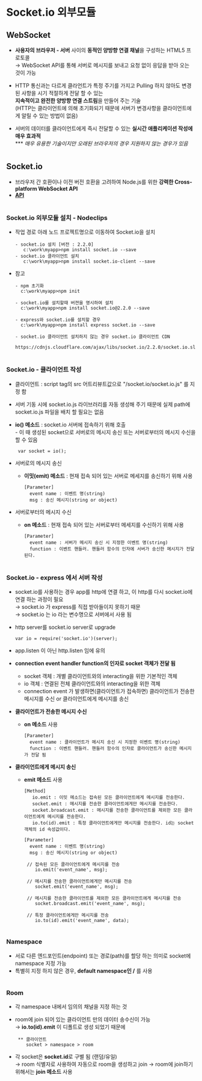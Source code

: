 # Socket.io 외부모듈

## WebSocket
   - **사용자의 브라우저 - 서버** 사이의 **동적인 양방향 연결 채널**을 구성하는 HTML5 프로토콜   
     → WebSocket API를 통해 서버로 메시지를 보내고 요청 없이 응답을 받아 오는 것이 가능
   
   -  HTTP 통신과는 다르게 클라언트가 특정 주기를 가지고 Pulling 하지 않아도 변경 된 사항을 시기 적절하게 전달 할 수 있는    
      **지속적이고 완전한 양방향 연결 스트림**을 만들어 주는 기술   
      (HTTP는 클라이언트에 의해 초기화되기 때문에 서버가 변경사항을 클라이언트에게 알릴 수 있는 방법이 없음)
      
   - 서버의 데이터를 클라이언트에게 즉시 전달할 수 있는 **실시간 애플리케이션 작성에 매우 효과적**   
     *** *매우 유용한 기술이지만 오래된 브라우저의 경우 지원하지 않는 경우가 있음*

#
## Socket.io
   - 브라우저 간 호환이나 이전 버전 호환을 고려하여 Node.js를 위한 **강력한 Cross-platform WebSocket API**
   - [**API**](https://socket.io/docs/)

#
### Socket.io 외부모듈 설치 - Nodeclips
   - 작업 경로 아래 노드 프로젝트명으로 이동하여 Socket.io을 설치

	     - socket.io 설치 [버전 : 2.2.0]
	        c:\work\myapp>npm install socket.io --save
	     - socket.io 클라이언트 설치
	        c:\work\myapp>npm install socket.io-client --save 

   - 참고
   
         - npm 초기화
	       c:\work\myapp>npm init

	     - socket.io를 설치할때 버젼을 명시하여 설치
	       c:\work\myapp>npm install socket.io@2.2.0 --save
 
	     - express와 socket.io를 설치할 경우
	       c:\work\myapp>npm install express socket.io --save

	     - socket.io 클라이언트 설치하지 않는 경우 socket.io 클라이언트 CDN
	       https://cdnjs.cloudflare.com/ajax/libs/socket.io/2.2.0/socket.io.slim.js

#	 
### Socket.io - 클라이언트 작성
   - 클라이언트 : script tag의 src 어트리뷰트값으로 "/socket.io/socket.io.js" 를 지정 함 
   - 서버 기동 시에 socket.io.js 라이브러리를 자동 생성해 주기 때문에 실제 path에 socket.io.js 파일을 배치 할 필요는 없음

   -  **io() 메소드** : socket.io 서버에 접속하기 위해 호출    
     - 이 때 생성된 socket으로 서버로의 메시지 송신 또는 서버로부터의 메시지 수신을 할 수 있음

           var socket = io();

  - 서버로의 메시지 송신
    - **이밋(emit) 메소드** : 현재 접속 되어 있는 서버로 메세지를 송신하기 위해 사용 

          [Parameter]
            event name : 이벤트 명(string)
            msg : 송신 메시지(string or object)
  
  - 서버로부터의 메시지 수신
    - **on 메소드** : 현재 접속 되어 있는 서버로부터 메세지를 수신하기 위해 사용

          [Parameter]
            event name : 서버가 메시지 송신 시 지정한 이벤트 명(string)
            function : 이벤트 핸들러. 핸들러 함수의 인자에 서버가 송신한 메시지가 전달된다.
#
### Socket.io - express 에서 서버 작성
   - socket.io를 사용하는 경우 app를 http에 연결 하고, 이 http를 다시 socket.io에 연결 하는 과정이 필요   
     → socket.io 가 express를 직접 받아들이지 못하기 때문   
     → socket.io 는 io 라는 변수명으로 서버에서 사용 됨   

  - http server를 socket.io server로 upgrade
  
        var io = require('socket.io')(server);

  - app.listen 이 아닌 http.listen 임에 유의

  - **connection event handler function의 인자로 socket 객체가 전달 됨**    
    - socket 객체 : 개별 클라이언트와의 interacting을 위한 기본적인 객체
    - io 객체     : 연결된 전체 클라이언트와의 interacting을 위한 객체
    - connection event 가 발생하면(클라이언트가 접속하면) 클라이언트가 전송한 메시지를 수신 or 클라이언트에게 메시지를 송신

  - **클라이언트가 전송한 메시지 수신**
      - **on 메소드** 사용
      
            [Parameter]
              event name : 클라이언트가 메시지 송신 시 지정한 이벤트 명(string)
              function : 이벤트 핸들러. 핸들러 함수의 인자로 클라이언트가 송신한 메시지가 전달 됨 

  - **클라이언트에게 메시지 송신**
    - **emit 메소드** 사용 
    
          [Method]
             io.emit : 이밋 메소드는 접속된 모든 클라이언트에게 메시지를 전송한다.
             socket.emit : 메시지를 전송한 클라이언트에게만 메시지를 전송한다.
             socket.broadcast.emit : 메시지를 전송한 클라이언트를 제외한 모든 클라이언트에게 메시지를 전송한다.
             io.to(id).emit : 특정 클라이언트에게만 메시지를 전송한다. id는 socket 객체의 id 속성값이다.

          [Parameter]
            event name : 이벤트 명(string)
            msg : 송신 메시지(string or object)

           // 접속된 모든 클라이언트에게 메시지를 전송
              io.emit('event_name', msg);

           // 메시지를 전송한 클라이언트에게만 메시지를 전송
              socket.emit('event_name', msg);

           // 메시지를 전송한 클라이언트를 제외한 모든 클라이언트에게 메시지를 전송
              socket.broadcast.emit('event_name', msg);

           // 특정 클라이언트에게만 메시지를 전송
              io.to(id).emit('event_name', data);
#	
### Namespace
  - 서로 다른 엔드포인트(endpoint) 또는 경로(path)를 할당 하는 의미로 socket에 namespace 지정 가능
  - 특별히 지정 하지 않은 경우, **default namespace인 /** 를 사용

#
### Room
  - 각 namespace 내에서 임의의 채널을 지정 하는 것
  - room에 join 되어 있는 클라이언트 만의 데이터 송수신이 가능    
    → **io.to(id).emit** 이 디폴트로 생성 되었기 때문에
  
         ** 클라이언트 
            socket > namespace > room 

  - 각 socket은 **socket.id**로 구별 됨 (랜덤/유일)   
    → room 식별자로 사용하여 자동으로 room을 생성하고 join 
    → room에 join하기 위해서는 **join 메소드** 사용
    
  

